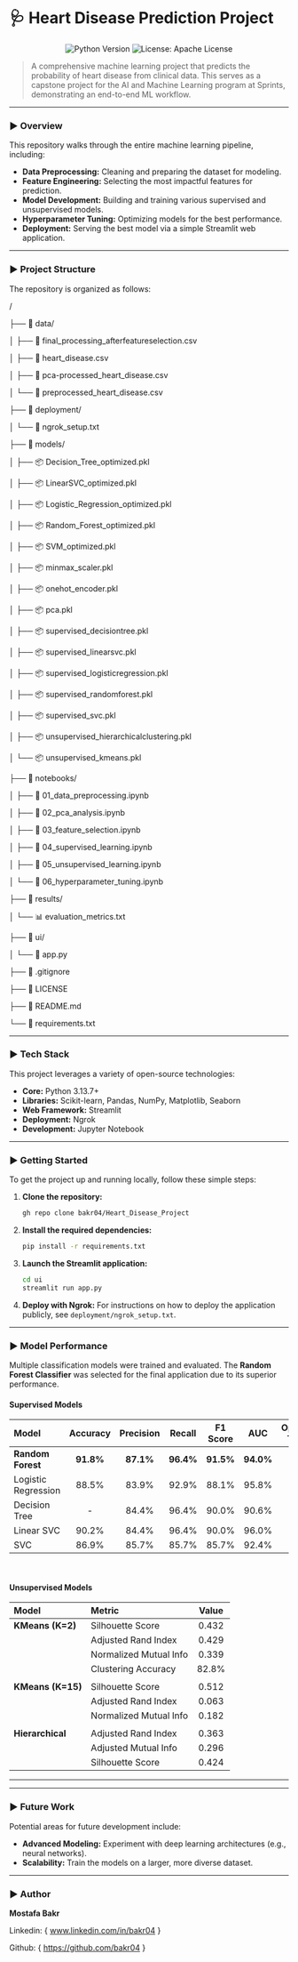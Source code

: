 # 🩺 Heart Disease Prediction Project

<p align="center">
  <img src="https://img.shields.io/badge/Python-3.9%2B-blue?style=for-the-badge&logo=python" alt="Python Version">
  <img src="https://img.shields.io/badge/License-MIT-yellow?style=for-the-badge" alt="License: Apache License">
</p>

> A comprehensive machine learning project that predicts the probability of heart disease from clinical data. This serves as a capstone project for the AI and Machine Learning program at Sprints, demonstrating an end-to-end ML workflow.

---

### ► Overview

This repository walks through the entire machine learning pipeline, including:

* **Data Preprocessing:** Cleaning and preparing the dataset for modeling.
* **Feature Engineering:** Selecting the most impactful features for prediction.
* **Model Development:** Building and training various supervised and unsupervised models.
* **Hyperparameter Tuning:** Optimizing models for the best performance.
* **Deployment:** Serving the best model via a simple Streamlit web application.

---

### ► Project Structure

The repository is organized as follows:

/ 

├── 📂 data/ 

│   ├── 📄 final_processing_afterfeatureselection.csv 

│   ├── 📄 heart_disease.csv 

│   ├── 📄 pca-processed_heart_disease.csv 

│   └── 📄 preprocessed_heart_disease.csv 

├── 📂 deployment/ 

│   └── 📄 ngrok_setup.txt 

├── 📂 models/ 

│   ├── 📦 Decision_Tree_optimized.pkl

│   ├── 📦 LinearSVC_optimized.pkl 

│   ├── 📦 Logistic_Regression_optimized.pkl 

│   ├── 📦 Random_Forest_optimized.pkl 

│   ├── 📦 SVM_optimized.pkl 

│   ├── 📦 minmax_scaler.pkl 

│   ├── 📦 onehot_encoder.pkl 

│   ├── 📦 pca.pkl

│   ├── 📦 supervised_decisiontree.pkl

│   ├── 📦 supervised_linearsvc.pkl

│   ├── 📦 supervised_logisticregression.pkl

│   ├── 📦 supervised_randomforest.pkl

│   ├── 📦 supervised_svc.pkl

│   ├── 📦 unsupervised_hierarchicalclustering.pkl

│   └── 📦 unsupervised_kmeans.pkl

├── 📂 notebooks/

│   ├── 📜 01_data_preprocessing.ipynb

│   ├── 📜 02_pca_analysis.ipynb

│   ├── 📜 03_feature_selection.ipynb

│   ├── 📜 04_supervised_learning.ipynb

│   ├── 📜 05_unsupervised_learning.ipynb

│   └── 📜 06_hyperparameter_tuning.ipynb

├── 📂 results/

│   └── 📊 evaluation_metrics.txt

├── 📂 ui/

│   └── 🚀 app.py

├── 📄 .gitignore

├── 📄 LICENSE

├── 📄 README.md

└── 📄 requirements.txt

---

### ► Tech Stack

This project leverages a variety of open-source technologies:

* **Core:** Python 3.13.7+
* **Libraries:** Scikit-learn, Pandas, NumPy, Matplotlib, Seaborn
* **Web Framework:** Streamlit
* **Deployment:** Ngrok
* **Development:** Jupyter Notebook

---

### ► Getting Started

To get the project up and running locally, follow these simple steps:

1.  **Clone the repository:**
    ```sh
    gh repo clone bakr04/Heart_Disease_Project
    ```

2.  **Install the required dependencies:**
    ```sh
    pip install -r requirements.txt
    ```

3.  **Launch the Streamlit application:**
    ```sh
    cd ui
    streamlit run app.py
    ```

4.  **Deploy with Ngrok:**
    For instructions on how to deploy the application publicly, see `deployment/ngrok_setup.txt`.

---

### ► Model Performance

Multiple classification models were trained and evaluated. The **Random Forest Classifier** was selected for the final application due to its superior performance.

#### Supervised Models

| Model                 | Accuracy | Precision | Recall  | F1 Score | AUC     | Optimized Test F1 |
| :-------------------- | :------: | :-------: | :-----: | :------: | :-----: | :---------------: |
| **Random Forest** | **91.8%**| **87.1%** | **96.4%** | **91.5%**| **94.0%** | **93.5%** |
| Logistic Regression   | 88.5%    | 83.9%     | 92.9%   | 88.1%    | 95.8%   | 90.2%             |
| Decision Tree         | -        | 84.4%     | 96.4%   | 90.0%    | 90.6%   | 85.3%             |
| Linear SVC            | 90.2%    | 84.4%     | 96.4%   | 90.0%    | 96.0%   | 88.5%             |
| SVC                   | 86.9%    | 85.7%     | 85.7%   | 85.7%    | 92.4%   | 83.6%             |

<br>

#### Unsupervised Models

| Model            | Metric                 | Value   |
| :--------------- | :--------------------- | :-----: |
| **KMeans (K=2)** | Silhouette Score       | 0.432   |
|                  | Adjusted Rand Index    | 0.429   |
|                  | Normalized Mutual Info | 0.339   |
|                  | Clustering Accuracy    | 82.8%   |
|                                                     |
| **KMeans (K=15)** | Silhouette Score      | 0.512   |
|                  | Adjusted Rand Index    | 0.063   |
|                  | Normalized Mutual Info | 0.182   |
|                                                     |
| **Hierarchical** | Adjusted Rand Index    | 0.363   |
|                  | Adjusted Mutual Info   | 0.296   |
|                  | Silhouette Score       | 0.424   |

---

---

### ► Future Work

Potential areas for future development include:

* **Advanced Modeling:** Experiment with deep learning architectures (e.g., neural networks).
* **Scalability:** Train the models on a larger, more diverse dataset.

---

### ► Author

**Mostafa Bakr**

Linkedin: { www.linkedin.com/in/bakr04 }

Github: { https://github.com/bakr04 }
